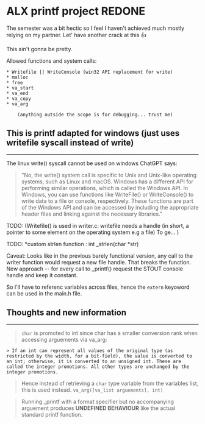 # ALX printf project REDONE

The semester was a bit hectic so I feel I haven't achieved much mostly relying on my partner. Let' have another crack at this 👍

This ain't gonna be pretty.

Allowed functions and system calls:

    * Writefile || WriteConsole (win32 API replacement for write)
    * malloc
    * free
    * va_start
    * va_end
    * va_copy
    * va_arg

        (anything outside the scope is for debugging... trust me)

This is printf adapted for windows (just uses writefile syscall instead of write)
---
---

The linux write() syscall cannot be used on windows 
ChatGPT says:

> "No, the write() system call is specific to Unix and Unix-like operating systems, such as Linux and macOS. Windows has a different API for performing similar operations, which is called the Windows API.
In Windows, you can use functions like WriteFile() or WriteConsole() to write data to a file or console, respectively. These functions are part of the Windows API and can be accessed by including the appropriate header files and linking against the necessary libraries." 

TODO: (Writefile() is used in writer.c:
writefile needs a handle (in short, a pointer to some element on the operating system e.g a file)
To ge... )

TODO:
*custom strlen function : int _strlen(char *str)



Caveat:
Looks like in the previous barely functional version, any call to the writer function would request a new file handle. That breaks the function.
New approach -- for every call to _printf() request the STOUT console handle and keep it constant.

So I'll have to referenc variables across files, hence the ```extern``` keyoword can be used in the main.h file.

Thoughts and new information
---
---




> ``char`` is promoted to int since char has a smaller conversion rank when accessing arguements via va_arg:

    > If an int can represent all values of the original type (as restricted by the width, for a bit-field), the value is converted to an int; otherwise, it is converted to an unsigned int. These are called the integer promotions. All other types are unchanged by the integer promotions.

> Hence instead of retrieving a ``char`` type variable from the variables list, this is used instead.
    ``va_arg([va_list arguements], int)``

> Running _printf with a format specifier but no accompanying arguement produces **UNDEFINED BEHAVIOUR** like the actual standard printf function. 